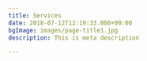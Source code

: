 ```yaml
---
title: Services
date: 2018-07-12T12:19:33.000+00:00
bgImage: images/page-title1.jpg
description: This is meta description

---
```

